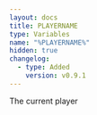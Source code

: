 ```yaml
---
layout: docs
title: PLAYERNAME
type: Variables
name: "%PLAYERNAME%"
hidden: true
changelog:
  - type: Added
    version: v0.9.1
---
```

The current player
